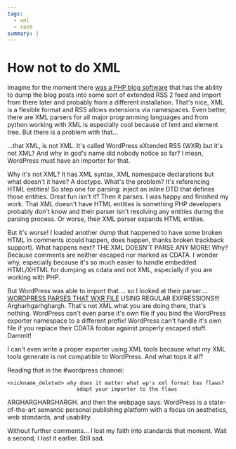 ```yaml
---
tags:
  - xml
  - rant
summary: |
---
```


# How not to do XML

Imagine for the moment there [was a PHP blog software](http://wordpress.org/) that has the ability to dump the blog posts
into some sort of extended RSS 2 feed and import from there later and
probably from a different installation. That's nice, XML is a flexible
format and RSS allows extensions via namespaces. Even better, there are
XML parsers for all major programming languages and from python working
with XML is especially cool because of lxml and element tree. But there
is a problem with that...

...that XML, is not XML. It's called WordPress eXtended RSS (WXR) but
it's not XML? And why in god's name did nobody notice so far? I mean,
WordPress must have an importer for that.

Why it's not XML? It has XML syntax, XML namespace declarations but what
doesn't it have? A doctype. What's the problem? It's referencing HTML
entities! So step one for parsing: inject an inline DTD that defines
those entities. Great fun isn't it? Then it parses. I was happy and
finished my work. That XML doesn't have HTML entities is something PHP
developers probably don't know and their parser isn't resolving any
entities during the parsing process. Or worse, their XML parser expands
HTML entites.

But it's worse! I loaded another dump that happened to have some broken
HTML in comments (could happen, does happen, thanks broken trackback
support). What happens next? THE XML DOESN'T PARSE ANY MORE! Why?
Because comments are neither escaped nor marked as CDATA. I wonder why,
especially because it's so much easier to handle embedded HTML/XHTML for
dumping as cdata and not XML, especially if you are working with PHP.

But WordPress was able to import that.... so I looked at their
parser.... [WORDPRESS PARSES THAT WXR FILE](http://trac.wordpress.org/browser/trunk/wp-admin/import/wordpress.php?rev=6870)
USING REGULAR EXPRESSIONS!!! Argharhgarhghargh. That's not XML what you
are doing there, that's nothing. WordPress can't even parse it's own
file if you bind the WordPress exporter namespace to a different prefix!
WordPress can't handle it's own file if you replace their CDATA foobar
against properly escaped stuff. Dammit!

I can't even write a proper exporter using XML tools because what my XML
tools generate is not compatible to WordPress. And what tops it all?

Reading that in the #wordpress channel:

```
<nickname_deleted> why does it matter what wp's xml format has flaws?
                      adapt your importer to the flaws
```

ARGHARGHARGHARGH. and then the webpage says: WordPress is a
state-of-the-art semantic personal publishing platform with a focus on
aesthetics, web standards, and usability.

Without further comments... I lost my faith into standards that moment.
Wait a second, I lost it earlier. Still sad.
